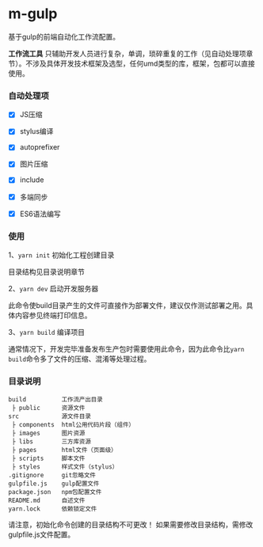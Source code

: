 # m-gulp

基于gulp的前端自动化工作流配置。

**工作流工具** 只辅助开发人员进行复杂，单调，琐碎重复的工作（见自动处理项章节）。不涉及具体开发技术框架及选型，任何umd类型的库，框架，包都可以直接使用。

### 自动处理项

- [x] JS压缩

- [x] stylus编译

- [x] autoprefixer

- [x] 图片压缩

- [x] include

- [x] 多端同步

- [x] ES6语法编写

### 使用

1、`yarn init` 初始化工程创建目录

目录结构见目录说明章节

2、`yarn dev` 启动开发服务器

此命令使build目录产生的文件可直接作为部署文件，建议仅作测试部署之用。具体内容参见终端打印信息。

3、`yarn build` 编译项目

通常情况下，开发完毕准备发布生产包时需要使用此命令，因为此命令比`yarn build`命令多了文件的压缩、混淆等处理过程。

### 目录说明

```
build          工作流产出目录
 ├ public      资源文件
src            源文件目录
 ├ components  html公用代码片段（组件）
 ├ images      图片资源
 ├ libs        三方库资源
 ├ pages       html文件（页面级）
 ├ scripts     脚本文件
 ├ styles      样式文件（stylus）
.gitignore     git忽略文件
gulpfile.js    gulp配置文件
package.json   npm包配置文件
README.md      自述文件
yarn.lock      依赖锁定文件
```

请注意，初始化命令创建的目录结构不可更改！
如果需要修改目录结构，需修改gulpfile.js文件配置。